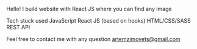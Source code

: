 Hello! I build website with React JS where you can find any image

Tech stuck used
JavaScript
React JS (based on hooks)
HTML/CSS/SASS
REST API

Feel free to contact me with any question artemzimovets@gmail.com

